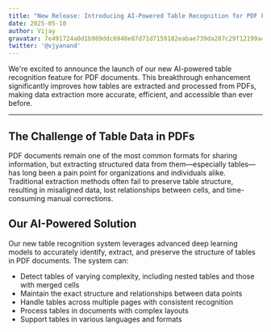 ```yaml
---
title: "New Release: Introducing AI-Powered Table Recognition for PDF Files"
date: 2025-05-10
author: Vijay
gravatar: 7e491724a0d1b989ddc6948e87d71d7159182eabae739da287c29f12199a4d14
twitter: '@vjyanand'
---
```

We're excited to announce the launch of our new AI-powered table recognition feature for PDF documents. This breakthrough enhancement significantly improves how tables are extracted and processed from PDFs, making data extraction more accurate, efficient, and accessible than ever before.

---
## The Challenge of Table Data in PDFs

PDF documents remain one of the most common formats for sharing information, but extracting structured data from them—especially tables—has long been a pain point for organizations and individuals alike. Traditional extraction methods often fail to preserve table structure, resulting in misaligned data, lost relationships between cells, and time-consuming manual corrections.

## Our AI-Powered Solution

Our new table recognition system leverages advanced deep learning models to accurately identify, extract, and preserve the structure of tables in PDF documents. The system can:

- Detect tables of varying complexity, including nested tables and those with merged cells
- Maintain the exact structure and relationships between data points
- Handle tables across multiple pages with consistent recognition
- Process tables in documents with complex layouts
- Support tables in various languages and formats
